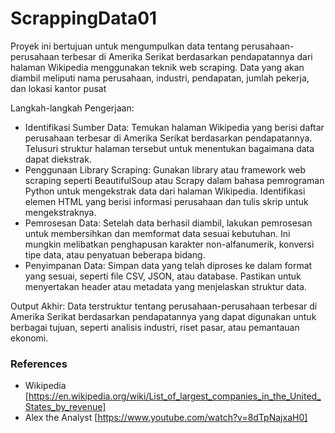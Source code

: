 # ScrappingData01

Proyek ini bertujuan untuk mengumpulkan data tentang perusahaan-perusahaan terbesar di Amerika Serikat berdasarkan pendapatannya dari halaman Wikipedia menggunakan teknik web scraping. Data yang akan diambil meliputi nama perusahaan, industri, pendapatan, jumlah pekerja, dan lokasi kantor pusat

Langkah-langkah Pengerjaan:
- Identifikasi Sumber Data: Temukan halaman Wikipedia yang berisi daftar perusahaan terbesar di Amerika Serikat berdasarkan pendapatannya. Telusuri struktur halaman tersebut untuk menentukan bagaimana data dapat diekstrak.
- Penggunaan Library Scraping: Gunakan library atau framework web scraping seperti BeautifulSoup atau Scrapy dalam bahasa pemrograman Python untuk mengekstrak data dari halaman Wikipedia. Identifikasi elemen HTML yang berisi informasi perusahaan dan tulis skrip untuk mengekstraknya.
- Pemrosesan Data: Setelah data berhasil diambil, lakukan pemrosesan untuk membersihkan dan memformat data sesuai kebutuhan. Ini mungkin melibatkan penghapusan karakter non-alfanumerik, konversi tipe data, atau penyatuan beberapa bidang.
- Penyimpanan Data: Simpan data yang telah diproses ke dalam format yang sesuai, seperti file CSV, JSON, atau database. Pastikan untuk menyertakan header atau metadata yang menjelaskan struktur data.

Output Akhir: Data terstruktur tentang perusahaan-perusahaan terbesar di Amerika Serikat berdasarkan pendapatannya yang dapat digunakan untuk berbagai tujuan, seperti analisis industri, riset pasar, atau pemantauan ekonomi.

### References
- Wikipedia [https://en.wikipedia.org/wiki/List_of_largest_companies_in_the_United_States_by_revenue]
- Alex the Analyst [https://www.youtube.com/watch?v=8dTpNajxaH0]
